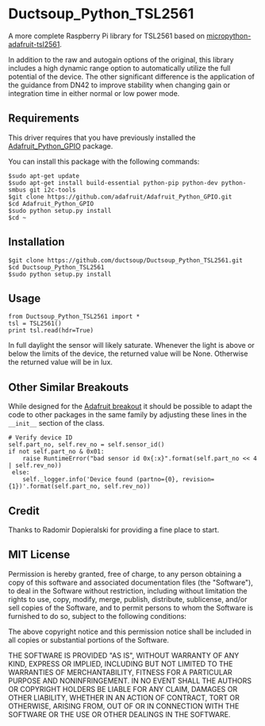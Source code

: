# Ductsoup_Python_TSL2561
A more complete Raspberry Pi library for TSL2561 based on [micropython-adafruit-tsl2561](https://github.com/adafruit/micropython-adafruit-tsl2561).

In addition to the raw and autogain options of the original, this library includes a high dynamic range option to automatically utilize the full potential of the device. The other significant difference is the application of the guidance from DN42 to improve stability when changing gain or integration time in either normal or low power mode.

## Requirements

This driver requires that you have previously installed the
[Adafruit_Python_GPIO](https://github.com/adafruit/Adafruit_Python_GPIO) package.

You can install this package with the following commands:

```
$sudo apt-get update
$sudo apt-get install build-essential python-pip python-dev python-smbus git i2c-tools
$git clone https://github.com/adafruit/Adafruit_Python_GPIO.git
$cd Adafruit_Python_GPIO
$sudo python setup.py install
$cd ~
```

## Installation
```
$git clone https://github.com/ductsoup/Ductsoup_Python_TSL2561.git
$cd Ductsoup_Python_TSL2561
$sudo python setup.py install
```
## Usage
```
from Ductsoup_Python_TSL2561 import *
tsl = TSL2561()
print tsl.read(hdr=True)
```

In full daylight the sensor will likely saturate. Whenever the light is above or below the limits of the device, the returned value will be None. Otherwise the returned value will be in lux.

## Other Similar Breakouts
While designed for the [Adafruit breakout](https://www.adafruit.com/product/439) it should be possible to adapt the code to other packages in the same family by adjusting these lines in the ```__init__``` section of the class.

```
# Verify device ID
self.part_no, self.rev_no = self.sensor_id()
if not self.part_no & 0x01:
    raise RuntimeError("bad sensor id 0x{:x}".format(self.part_no << 4 | self.rev_no))
 else:
    self._logger.info('Device found (partno={0}, revision={1})'.format(self.part_no, self.rev_no))
```

## Credit
Thanks to Radomir Dopieralski for providing a fine place to start.

## MIT License

Permission is hereby granted, free of charge, to any person obtaining a copy
of this software and associated documentation files (the "Software"), to deal
in the Software without restriction, including without limitation the rights
to use, copy, modify, merge, publish, distribute, sublicense, and/or sell
copies of the Software, and to permit persons to whom the Software is
furnished to do so, subject to the following conditions:

The above copyright notice and this permission notice shall be included in
all copies or substantial portions of the Software.

THE SOFTWARE IS PROVIDED "AS IS", WITHOUT WARRANTY OF ANY KIND, EXPRESS OR
IMPLIED, INCLUDING BUT NOT LIMITED TO THE WARRANTIES OF MERCHANTABILITY,
FITNESS FOR A PARTICULAR PURPOSE AND NONINFRINGEMENT. IN NO EVENT SHALL THE
AUTHORS OR COPYRIGHT HOLDERS BE LIABLE FOR ANY CLAIM, DAMAGES OR OTHER
LIABILITY, WHETHER IN AN ACTION OF CONTRACT, TORT OR OTHERWISE, ARISING FROM,
OUT OF OR IN CONNECTION WITH THE SOFTWARE OR THE USE OR OTHER DEALINGS IN
THE SOFTWARE.

